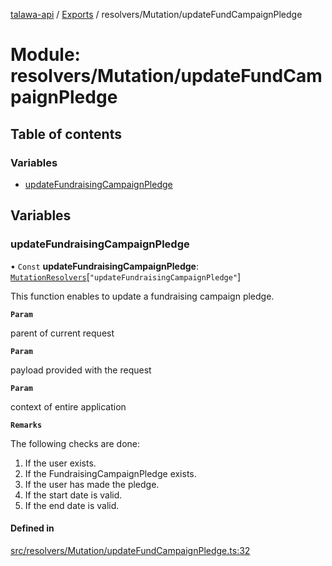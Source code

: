 [talawa-api](../README.md) / [Exports](../modules.md) / resolvers/Mutation/updateFundCampaignPledge

# Module: resolvers/Mutation/updateFundCampaignPledge

## Table of contents

### Variables

- [updateFundraisingCampaignPledge](resolvers_Mutation_updateFundCampaignPledge.md#updatefundraisingcampaignpledge)

## Variables

### updateFundraisingCampaignPledge

• `Const` **updateFundraisingCampaignPledge**: [`MutationResolvers`](types_generatedGraphQLTypes.md#mutationresolvers)[``"updateFundraisingCampaignPledge"``]

This function enables to update a fundraising campaign pledge.

**`Param`**

parent of current request

**`Param`**

payload provided with the request

**`Param`**

context of entire application

**`Remarks`**

The following checks are done:
1. If the user exists.
2. If the FundraisingCampaignPledge exists.
3. If the user has made the pledge.
4. If the start date is valid.
5. If the end date is valid.

#### Defined in

[src/resolvers/Mutation/updateFundCampaignPledge.ts:32](https://github.com/PalisadoesFoundation/talawa-api/blob/636e51c/src/resolvers/Mutation/updateFundCampaignPledge.ts#L32)
